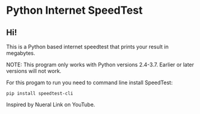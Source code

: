 # Python Internet SpeedTest 
 <h2>Hi!</h2>

 This is a Python based internet speedtest that prints your result in megabytes. 

 NOTE: This program only works with Python versions 2.4-3.7. Earlier or later versions will not work.

 For this progam to run you need to command line install SpeedTest: 

 ```pip install speedtest-cli```

 Inspired by Nueral Link on YouTube. 


